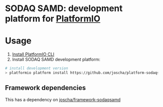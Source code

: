 # SODAQ SAMD: development platform for [PlatformIO](http://platformio.org)

# Usage

1. [Install PlatformIO CLI](http://docs.platformio.org/en/stable/installation.html)
2. Install SODAQ SAMD development platform:
```bash
# install development version
> platformio platform install https://github.com/joscha/platform-sodaqsamd.git
```

## Framework dependencies

This has a dependency on [joscha/framework-sodaqsamd](https://github.com/joscha/framework-sodaqsamd)

